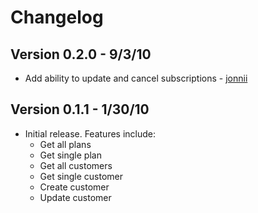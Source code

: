 # Changelog

## Version 0.2.0 - 9/3/10

* Add ability to update and cancel subscriptions - [jonnii](http://github.com/jonnii)

## Version 0.1.1 - 1/30/10

* Initial release. Features include:
  * Get all plans
  * Get single plan
  * Get all customers
  * Get single customer
  * Create customer
  * Update customer

